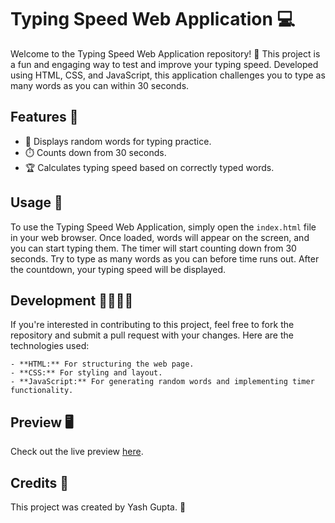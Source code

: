 # Typing Speed Web Application 💻

Welcome to the Typing Speed Web Application repository! 🚀 This project is a fun and engaging way to test and improve your typing speed. Developed using HTML, CSS, and JavaScript, this application challenges you to type as many words as you can within 30 seconds.

## Features 🌟

- 📝 Displays random words for typing practice.
- ⏱️ Counts down from 30 seconds.
- 🏆 Calculates typing speed based on correctly typed words.

## Usage 🚦

To use the Typing Speed Web Application, simply open the `index.html` file in your web browser. Once loaded, words will appear on the screen, and you can start typing them. The timer will start counting down from 30 seconds. Try to type as many words as you can before time runs out. After the countdown, your typing speed will be displayed.

## Development 👩‍💻👨‍💻

If you're interested in contributing to this project, feel free to fork the repository and submit a pull request with your changes. Here are the technologies used:

    - **HTML:** For structuring the web page.
    - **CSS:** For styling and layout.
    - **JavaScript:** For generating random words and implementing timer functionality.

## Preview 🖥️

Check out the live preview [here](https://yash-963.github.io/typing_speed_test/).

## Credits 🙌

This project was created by Yash Gupta. 🌟


